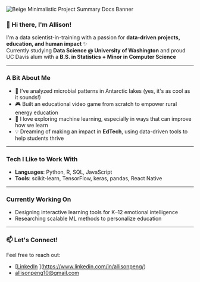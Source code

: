 ![Beige Minimalistic Project Summary Docs Banner](https://github.com/user-attachments/assets/9f502611-ebd0-4acb-94c6-676dfd014622)

### 👋 Hi there, I'm Allison!

I'm a data scientist-in-training with a passion for **data-driven projects, education, and human impact** ✨  
Currently studying **Data Science @ University of Washington** and proud UC Davis alum with a **B.S. in Statistics + Minor in Computer Science**

---

### A Bit About Me
- 🧊 I’ve analyzed microbial patterns in Antarctic lakes (yes, it's as cool as it sounds!)
- 🎮 Built an educational video game from scratch to empower rural energy education
- 🤖 I love exploring machine learning, especially in ways that can improve how we learn
- 💡 Dreaming of making an impact in **EdTech**, using data-driven tools to help students thrive

---

### Tech I Like to Work With
- **Languages**: Python, R, SQL, JavaScript  
- **Tools**: scikit-learn, TensorFlow, keras, pandas, React Native

---

### Currently Working On
- Designing interactive learning tools for K–12 emotional intelligence  
- Researching scalable ML methods to personalize education  
---

### 📫 Let's Connect!
Feel free to reach out:
- [[LinkedIn](https://www.linkedin.com/in/allison-peng/)  ](https://www.linkedin.com/in/allisonpeng/)
- allisonpeng10@gmail.com


